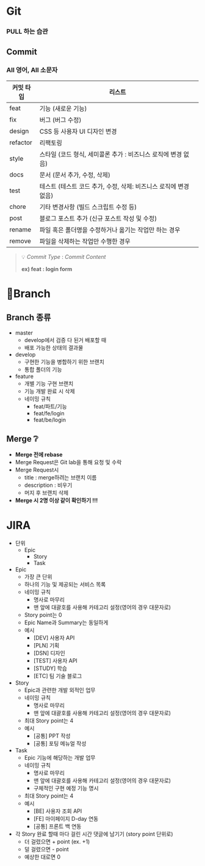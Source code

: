 # Git

### <strong>PULL 하는 습관</strong>

## Commit

### <strong>All 영어, All 소문자</strong>

| 커밋 타입    | 리스트                                     |
| -------- | --------------------------------------- |
| feat     | 기능 (새로운 기능)                             |
| fix      | 버그 (버그 수정)                              |
| design   | CSS 등 사용자 UI 디자인 변경                     |
| refactor | 리팩토링                                    |
| style    | 스타일 (코드 형식, 세미콜론 추가 : 비즈니스 로직에 변경 없음)   |
| docs     | 문서 (문서 추가, 수정, 삭제)                      |
| test     | 테스트 (테스트 코드 추가, 수정, 삭제: 비즈니스 로직에 변경 없음) |
| chore    | 기타 변경사항 (빌드 스크립트 수정 등)                  |
| post     | 블로그 포스트 추가 (신규 포스트 작성 및 수정)             |
| rename   | 파일 혹은 폴더명을 수정하거나 옮기는 작업만 하는 경우          |
| remove   | 파일을 삭제하는 작업만 수행한 경우                     |

> 💡 _Commit Type_ : _Commit Content_
> 
> <strong>ex) feat : login form</strong>

# 🥪Branch

## Branch 종류

- master
  - develop에서 검증 다 된거 배포할 때
  - 배포 가능한 상태의 결과물
- develop
  - 구현한 기능을 병합하기 위한 브랜치
  - 통합 폴더의 기능
- feature
  - 개별 기능 구현 브랜치
  - 기능 개발 완료 시 삭제
  - 네이밍 규칙
    - feat/파트/기능
    - feat/fe/login
    - feat/be/login

## Merge ❔

- <strong>Merge 전에 rebase</strong>
- Merge Request은 Git lab을 통해 요청 및 수락
- Merge Request시
  - title : merge하려는 브랜치 이름
  - description : 비우기
  - 머지 후 브랜치 삭제
- <strong>Merge 시 2명 이상 같이 확인하기 !!!</strong>

# JIRA

- 단위
  - Epic
    - Story
    - Task
- Epic
  - 가장 큰 단위
  - 하나의 기능 및 제공되는 서비스 목록
  - 네이밍 규칙
    - 명사로 마무리
    - 맨 앞에 대괄호를 사용해 카테고리 설정(영어의 경우 대문자로)
  - Story point는 0
  - Epic Name과 Summary는 동일하게
  - 예시
    - [DEV] 사용자 API
    - [PLN] 기획
    - [DSN] 디자인
    - [TEST] 사용자 API
    - [STUDY] 학습
    - [ETC] 팀 기술 블로그
- Story
  - Epic과 관련한 개발 외적인 업무
  - 네이밍 규칙
    - 명사로 마무리
    - 맨 앞에 대괄호를 사용해 카테고리 설정(영어의 경우 대문자로)
  - 최대 Story point는 4
  - 예시
    - [공통] PPT 작성
    - [공통] 포팅 메뉴얼 작성
- Task
  - Epic 기능에 해당하는 개발 업무
  - 네이밍 규칙
    - 명사로 마무리
    - 맨 앞에 대괄호를 사용해 카테고리 설정(영어의 경우 대문자로)
    - 구체적인 구현 예정 기능 명시
  - 최대 Story point는 4
  - 예시
    - [BE] 사용자 조회 API
    - [FE] 마이페이지 D-day 연동
    - [공통] 프론트 백 연동
- 각 Story 완료 할때 마다 걸린 시간 댓글에 남기기 (story point 단위로)
  - 더 걸렸으면 + point (ex. +1)
  - 덜 걸렸으면 - point
  - 예상한 대로면 0
